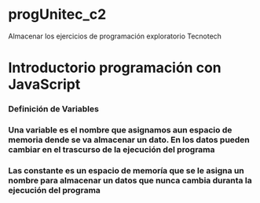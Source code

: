 # progUnitec_c2
Almacenar los ejercicios de programación exploratorio Tecnotech
# Introductorio programación con JavaScript
### Definición de Variables 
### Una variable es el nombre que asignamos aun espacio de memoria dende se va almacenar un dato. En los datos pueden cambiar en el trascurso de la ejecución del programa
### Las constante es un espacio de memoría que se le asigna un nombre para almacenar un datos que nunca cambia duranta la ejecución del programa 
